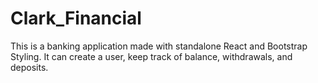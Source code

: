# Clark_Financial
This is a banking application made with standalone React and Bootstrap Styling. It can create a user, keep track of balance, withdrawals, and deposits.


